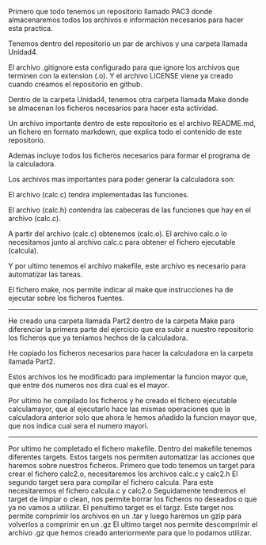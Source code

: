 Primero que todo tenemos un repositorio llamado PAC3 donde almacenaremos todos los archivos e información necesarios para hacer esta practica.

Tenemos dentro del repositorio un par de archivos y una carpeta llamada Unidad4.

El archivo .gitignore esta configurado para que ignore los archivos que terminen con la extension (.o).
Y el archivo LICENSE viene ya creado cuando creamos el repositorio en github.

Dentro de la carpeta Unidad4, tenemos otra carpeta llamada Make donde se almacenan los ficheros necesarios para hacer esta actividad.

Un archivo importante dentro de este repositorio es el archivo README.md, un fichero en formato markdown, que explica todo el contenido de este repositorio.

Ademas incluye todos los ficheros necesarios para formar el programa de la calculadora.

Los archivos mas importantes para poder generar la calculadora son:

El archivo (calc.c) tendra implementadas las funciones.

El archivo (calc.h) contendra las cabeceras de las funciones que hay en el archivo (calc.c).

A partir del archivo (calc.c) obtenemos (calc.o).
El archivo calc.o lo necesitamos junto al archivo calc.c para obtener el fichero ejecutable (calcula).

Y por ultimo tenemos el archivo makefile, este archivo es necesario para automatizar las tareas.

El fichero make, nos permite indicar al make que instrucciones ha de ejecutar sobre los ficheros fuentes.

-------------------------------------------------------------------------------

He creado una carpeta llamada Part2 dentro de la carpeta Make para diferenciar la primera parte del ejercicio que era subir a nuestro repositorio los ficheros que ya teniamos hechos de la calculadora.

He copiado los ficheros necesarios para hacer la calculadora en la carpeta llamada Part2.

Estos archivos los he modificado para implementar la funcion mayor que, que entre dos numeros nos dira cual es el mayor.

Por ultimo he compilado los ficheros y he creado el fichero ejecutable calculamayor, que al ejecutarlo hace las mismas operaciones que la calculadora anterior solo que ahora le hemos añadido la funcion mayor que, que nos indica cual sera el numero mayori.

--------------------------------------------------------------------------------

Por ultimo he completado el fichero makefile.
Dentro del makefile tenemos diferentes targets.
Estos targets nos permiten automatizar las acciones que haremos sobre nuestros ficheros.
Primero que todo tenemos un target para crear el fichero calc2.o, necesitaremos los archivos calc.c y calc2.h
El segundo target sera para compilar el fichero calcula. Para este necesitaremos el fichero calcula.c y calc2.o
Seguidamente tendremos el target de limpiar o clean, nos permite borrar los ficheros no deseados o que ya no vamos a utilizar.
El penultimo target es el targz. Este target nos permite comprimir los archivos en un .tar y luego haremos un gzip para volverlos a comprimir en un .gz
El ultimo target nos permite descomprimir el archivo .gz que hemos creado anteriormente para que lo podamos utilizar.
